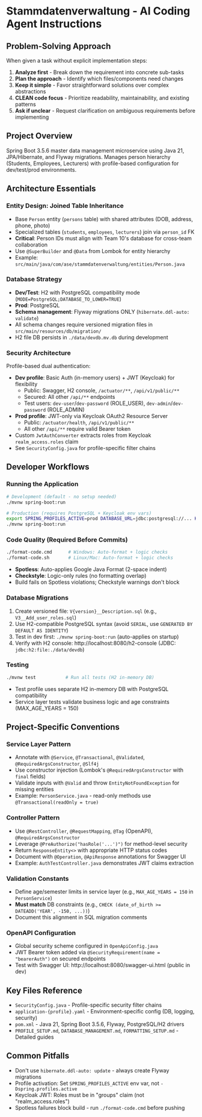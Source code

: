 # Stammdatenverwaltung - AI Coding Agent Instructions

## Problem-Solving Approach

When given a task without explicit implementation steps:
1. **Analyze first** - Break down the requirement into concrete sub-tasks
2. **Plan the approach** - Identify which files/components need changes
3. **Keep it simple** - Favor straightforward solutions over complex abstractions
4. **CLEAN code focus** - Prioritize readability, maintainability, and existing patterns
5. **Ask if unclear** - Request clarification on ambiguous requirements before implementing

## Project Overview
Spring Boot 3.5.6 master data management microservice using Java 21, JPA/Hibernate, and Flyway migrations. Manages person hierarchy (Students, Employees, Lecturers) with profile-based configuration for dev/test/prod environments.

## Architecture Essentials

### Entity Design: Joined Table Inheritance
- Base `Person` entity (`persons` table) with shared attributes (DOB, address, phone, photo)
- Specialized tables (`students`, `employees`, `lecturers`) join via `person_id` FK
- **Critical**: Person IDs must align with Team 10's database for cross-team collaboration
- Use `@SuperBuilder` and `@Data` from Lombok for entity hierarchy
- Example: `src/main/java/com/ase/stammdatenverwaltung/entities/Person.java`

### Database Strategy
- **Dev/Test**: H2 with PostgreSQL compatibility mode (`MODE=PostgreSQL;DATABASE_TO_LOWER=TRUE`)
- **Prod**: PostgreSQL
- **Schema management**: Flyway migrations ONLY (`hibernate.ddl-auto: validate`)
- All schema changes require versioned migration files in `src/main/resources/db/migration/`
- H2 file DB persists in `./data/devdb.mv.db` during development

### Security Architecture
Profile-based dual authentication:
- **Dev profile**: Basic Auth (in-memory users) + JWT (Keycloak) for flexibility
  - Public: Swagger, H2 console, `/actuator/**`, `/api/v1/public/**`
  - Secured: All other `/api/**` endpoints
  - Test users: `dev-user`/`dev-password` (ROLE_USER), `dev-admin`/`dev-password` (ROLE_ADMIN)
- **Prod profile**: JWT-only via Keycloak OAuth2 Resource Server
  - Public: `/actuator/health`, `/api/v1/public/**`
  - All other `/api/**` require valid Bearer token
- Custom `JwtAuthConverter` extracts roles from Keycloak `realm_access.roles` claim
- See `SecurityConfig.java` for profile-specific filter chains

## Developer Workflows

### Running the Application
```bash
# Development (default - no setup needed)
./mvnw spring-boot:run

# Production (requires PostgreSQL + Keycloak env vars)
export SPRING_PROFILES_ACTIVE=prod DATABASE_URL=jdbc:postgresql://... KEYCLOAK_ISSUER_URI=...
./mvnw spring-boot:run
```

### Code Quality (Required Before Commits)
```bash
./format-code.cmd      # Windows: Auto-format + logic checks
./format-code.sh       # Linux/Mac: Auto-format + logic checks
```
- **Spotless**: Auto-applies Google Java Format (2-space indent)
- **Checkstyle**: Logic-only rules (no formatting overlap)
- Build fails on Spotless violations; Checkstyle warnings don't block

### Database Migrations
1. Create versioned file: `V{version}__Description.sql` (e.g., `V3__Add_user_roles.sql`)
2. Use H2-compatible PostgreSQL syntax (avoid `SERIAL`, use `GENERATED BY DEFAULT AS IDENTITY`)
3. Test in dev first: `./mvnw spring-boot:run` (auto-applies on startup)
4. Verify with H2 console: http://localhost:8080/h2-console (JDBC: `jdbc:h2:file:./data/devdb`)

### Testing
```bash
./mvnw test           # Run all tests (H2 in-memory DB)
```
- Test profile uses separate H2 in-memory DB with PostgreSQL compatibility
- Service layer tests validate business logic and age constraints (MAX_AGE_YEARS = 150)

## Project-Specific Conventions

### Service Layer Pattern
- Annotate with `@Service`, `@Transactional`, `@Validated`, `@RequiredArgsConstructor`, `@Slf4j`
- Use constructor injection (Lombok's `@RequiredArgsConstructor` with `final` fields)
- Validate inputs with `@Valid` and throw `EntityNotFoundException` for missing entities
- Example: `PersonService.java` - read-only methods use `@Transactional(readOnly = true)`

### Controller Pattern
- Use `@RestController`, `@RequestMapping`, `@Tag` (OpenAPI), `@RequiredArgsConstructor`
- Leverage `@PreAuthorize("hasRole('...')")` for method-level security
- Return `ResponseEntity<>` with appropriate HTTP status codes
- Document with `@Operation`, `@ApiResponse` annotations for Swagger UI
- Example: `AuthTestController.java` demonstrates JWT claims extraction

### Validation Constants
- Define age/semester limits in service layer (e.g., `MAX_AGE_YEARS = 150` in `PersonService`)
- **Must match** DB constraints (e.g., `CHECK (date_of_birth >= DATEADD('YEAR', -150, ...))`)
- Document this alignment in SQL migration comments

### OpenAPI Configuration
- Global security scheme configured in `OpenApiConfig.java`
- JWT Bearer token added via `@SecurityRequirement(name = "bearerAuth")` on secured endpoints
- Test with Swagger UI: http://localhost:8080/swagger-ui.html (public in dev)

## Key Files Reference
- `SecurityConfig.java` - Profile-specific security filter chains
- `application-{profile}.yaml` - Environment-specific config (DB, logging, security)
- `pom.xml` - Java 21, Spring Boot 3.5.6, Flyway, PostgreSQL/H2 drivers
- `PROFILE_SETUP.md`, `DATABASE_MANAGEMENT.md`, `FORMATTING_SETUP.md` - Detailed guides

## Common Pitfalls
- Don't use `hibernate.ddl-auto: update` - always create Flyway migrations
- Profile activation: Set `SPRING_PROFILES_ACTIVE` env var, not `-Dspring.profiles.active`
- Keycloak JWT: Roles must be in "groups" claim (not "realm_access.roles")
- Spotless failures block build - run `./format-code.cmd` before pushing
